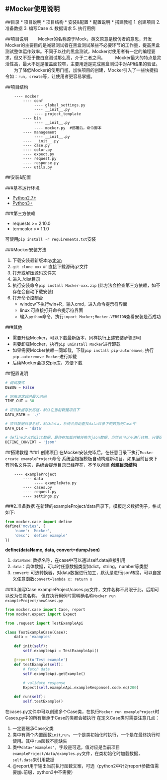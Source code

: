 #Mocker使用说明
---

##目录
    * 项目说明
    * 项目结构
    * 安装&配置
    * 配置说明
    * 搭建教程
        1. 创建项目
        2. 准备数据
        3. 编写Case
        4. 数据请求
        5. 执行用例

##项目说明
　　Mocker的名称源于Mock，英文原意是模仿者的意思，开发Mocker的主要目的是减轻测试者在黑盒测试某些不必要环节的工作量，提高黑盒测试整体运作效率。不同于以往的黑盒测试，Mocker对使用者有一定的编程要求，但又不至于像白盒测试那么高，介于二者之间。
　　Mocker最大的特点是灵活性高，最大不足是覆盖面较窄，主要用途是完成黑盒测试中对API结果的验证。
　　为了降低Mocker的使用门槛，加快项目的创建，Mocker引入了一些快捷指令如：`run`，`create`等，让使用者更容易掌握。


##项目结构
```
    ---- mocker
        ---- conf
             ---- global_settings.py
             ---- __init__.py 
             ---- project_template
        ---- bin
             ---- __init__.py 
             ---- mocker.py  #部署后，命令脚本
        ---- management
             ---- __init__.py
        ---- __init__.py  
        ---- case.py
        ---- color.py
        ---- expect.py
        ---- request.py
        ---- response.py
        ---- utils.py
```

##安装&配置

###基本运行环境
  * [Python2.7+](https://www.python.org/downloads/)
  * [Python3+](https://www.python.org/downloads/)

###第三方依赖
  * requests >= 2.10.0
  * termcolor >= 1.1.0

  可使用`pip install -r requirements.txt`安装


###Mocker安装方法
  1. 下载安装最新版本[python](https://www.python.org/downloads/)
  2. `git clone xxx` or 直接下载源码gz文件
  3. 打开或解压源码文件夹
  4. 进入./dist目录
  5. 执行安装命令`pip install Mocker-xxx.zip` (此方法会检查第三方依赖，如不存在会自动下载安装)
  6. 打开命令控制台
     * window下执行win+R，输入cmd，进入命令提示符界面
     * linux 可直接打开命令提示符界面
     * 输入`python`命令，执行`import Mocker;Mocker.VERSION`查看安装是否成功

###其他
  * 需要升级Mocker，可以下载最新版本，同样执行上述安装步骤即可
  * 需要卸载Mocker，执行`pip uninstall Mocker`进行卸载
  * 如果需要Mocker依赖一同卸载，下载`pip install pip-autoremove`, 执行`pip-autoremove Mocker`进行卸载
  * 后续Mocker会提交pip库，方便下载


##配置说明
```python
# 调试模式
DEBUG = False

# 网络请求超时最大时间
TIME_OUT = 30

# 项目数据存放路径，默认在当前新建项目下
DATA_PATH = './'

# 项目数据目录名称，默认data，系统会自动查找data目录下的数据到Case中
DATA_DIR = 'data'

# define定义的dict数据，最终在加载时被转换为json数据，当然也可以不进行转换，只要define参数中设置convert=None即可
DEFINE_CONVERT = 'json'
```

##搭建教程
###1.创建项目
在Mocker安装完毕后，在任意目录下执行`Mocker create exampleProject`命令
系统会根据模板自动构建新项目，如果当前目录下有同名文件夹，系统会提示目录已经存在，不予以创建
**创建目录结构**
```
    ---- exampleProject
        ---- data
             ---- exampleData.py
        ---- cases.py
        ---- request.py
        ---- settings.py
```

###2.准备数据
在新建的exampleProject/data目录下，模板定义数据例子，格式如下:
```python
from mocker.case import define
define('movies', {
    'name': 'Mocker',
    'desc': 'define example' 
})
```
**define(dataName, data, convert=dumpJson)**
1. `dataName`: 数据名称，在case中可以通过self.data直接引用
2. `data`：具体数据，可以时任意数据类型如dict，string，number等类型
3. `convert`: 可选转换器，对data数据进行加工，默认是进行json转换，可以自定义任意函数`convert=lambda x: return x`

###3.编写Case
exampleProject/cases.py文件，文件名称不局限于此，后期可以改为任意名称，
但在执行用例时需明确名称`Mocker run exampleProject/newCases.py`
```python
from mocker.case import Case, report
from mocker.expect import Expect

from .request import TestExampleApi

class TestExampleCase(Case):
    data = 'examples'
    
    def init(self):
        self.exampleApi = TestExampleApi()

    @report(u'Test example')
    def testExample(self):
        # fetch data
        self.exampleApi.getExample()
        
        # validate response
        Expect(self.exampleApi.exampleResponse).code.eq(200)

    def run(self):
        self.testExample()

```
在cases.py文件中可以创建多个Case类，在执行`Mocker run exampleProject`时Cases.py中的所有继承于Case的类都会被执行
在定义Case类时需要注意几点：
1. 一定要继承Case父类
2. 类中有两个内置函数`init`,`run`，一个是类初始化时执行，一个是在最终执行时使用。其中`run`函数不能缺失
3. 类中`data='examples'`，字段是可选，值对应是当前项目`exampleProject/data/examples.py`文件，在类初始化时加载数据，`self.data`来引用数据
4. @report用于输出当前执行函数文案，可选（python2中针对report参数值需要加`u`前缀，python3中不需要）
